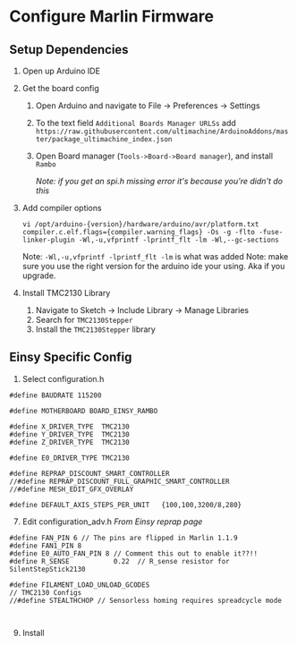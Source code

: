 # Configure Marlin Firmware
## Setup Dependencies
1. Open up Arduino IDE
2. Get the board config
	1.  Open Arduino and navigate to File -> Preferences -> Settings
	2. To the text field  `Additional Boards Manager URLSs`  add
		 `https://raw.githubusercontent.com/ultimachine/ArduinoAddons/master/package_ultimachine_index.json`
	1. Open Board manager (`Tools->Board->Board manager`), and install  `Rambo`

		*Note: if you get an spi.h missing error it's because you're didn't do this*

3. Add compiler options
	```
	vi /opt/arduino-{version}/hardware/arduino/avr/platform.txt
	compiler.c.elf.flags={compiler.warning_flags} -Os -g -flto -fuse-linker-plugin -Wl,-u,vfprintf -lprintf_flt -lm -Wl,--gc-sections
	```
	Note: `-Wl,-u,vfprintf -lprintf_flt -lm` is what was added
	Note: make sure you use the right version for the arduino ide your using.  Aka if you upgrade.

5. Install TMC2130 Library
	1. Navigate to Sketch -> Include Library -> Manage Libraries
	2. Search for `TMC2130Stepper`
	3. Install the `TMC2130Stepper` library

## Einsy Specific Config
1. Select configuration.h
```
#define BAUDRATE 115200

#define MOTHERBOARD BOARD_EINSY_RAMBO

#define X_DRIVER_TYPE  TMC2130
#define Y_DRIVER_TYPE  TMC2130
#define Z_DRIVER_TYPE  TMC2130

#define E0_DRIVER_TYPE TMC2130

#define REPRAP_DISCOUNT_SMART_CONTROLLER
//#define REPRAP_DISCOUNT_FULL_GRAPHIC_SMART_CONTROLLER
//#define MESH_EDIT_GFX_OVERLAY

#define DEFAULT_AXIS_STEPS_PER_UNIT   {100,100,3200/8,280}

```

7. Edit configuration_adv.h
*From Einsy reprap page*
```
#define FAN_PIN 6 // The pins are flipped in Marlin 1.1.9
#define FAN1_PIN 8
#define E0_AUTO_FAN_PIN 8 // Comment this out to enable it??!!
#define R_SENSE           0.22  // R_sense resistor for SilentStepStick2130

#define FILAMENT_LOAD_UNLOAD_GCODES
// TMC2130 Configs
//#define STEALTHCHOP // Sensorless homing requires spreadcycle mode

  
```

9. Install
<!--stackedit_data:
eyJoaXN0b3J5IjpbLTE1MDIzODE4OTksNzI4OTI1ODg2LC03ND
A3ODY3NTQsLTE0NDM5NjIyODUsMjA2NjAzNTk0MywxNDMyNDA3
NTA0LDgxMzU3NTk1NSwtMTE2OTIyMTcxMSwtODkyMDg0MzM1LD
E0ODQyOTkwNDIsMTA4ODA4NjM2OCwtNjc1MDk1MDExLDE2Mzc3
MDk3MzksLTUzODkwMjcxMiwtMTEwOTkwMDM5MSwxMTM5MjcyMD
E4LDEzOTMyNzcxNjBdfQ==
-->